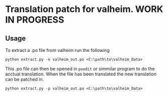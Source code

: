 # Translation patch for valheim. WORK IN PROGRESS


## Usage
To extract a .po file from valheim run the following
```
python extract.py -e valheim_out.po <C:\path\to\valheim_Data>
```

This .po file can then be opened in `poedit` or simmilar program to do the acctual translation. 
When the file has been translated the new translation can be patched in.

```
python extract.py -p valheim_out.po <C:\path\to\valheim_Data>
```